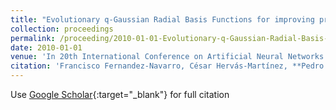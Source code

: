 ```yaml
---
title: "Evolutionary q-Gaussian Radial Basis Functions for improving prediction accuracy of gene classification using feature selection"
collection: proceedings
permalink: /proceeding/2010-01-01-Evolutionary-q-Gaussian-Radial-Basis-Functions-for-improving-prediction-accuracy-of-gene-classificat
date: 2010-01-01
venue: 'In 20th International Conference on Artificial Neural Networks (ICANN10)'
citation: 'Francisco Fernandez-Navarro, César Hervás-Martínez, **Pedro Antonio Gutiérrez**, R. Ruiz, J.C. Riquelme, &quot;Evolutionary q-Gaussian Radial Basis Functions for improving prediction accuracy of gene classification using feature selection.&quot; In 20th International Conference on Artificial Neural Networks (ICANN10), 2010, pp.327-336.'
---
```

Use [Google Scholar](https://scholar.google.com/scholar?q=Evolutionary+q+Gaussian+Radial+Basis+Functions+for+improving+prediction+accuracy+of+gene+classification+using+feature+selection){:target="_blank"} for full citation